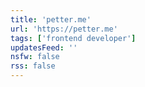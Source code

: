 ```yaml
---
title: 'petter.me'
url: 'https://petter.me'
tags: ['frontend developer']
updatesFeed: ''
nsfw: false
rss: false
---
```


